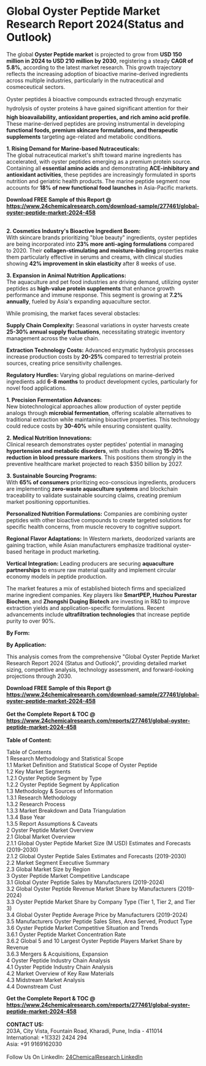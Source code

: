<h1>Global Oyster Peptide Market Research Report 2024(Status and Outlook)</h1><p>The global <strong>Oyster Peptide market</strong> is projected to grow from <strong>USD 150 million in 2024 to USD 210 million by 2030</strong>, registering a steady <strong>CAGR of 5.8%</strong>, according to the latest market research. This growth trajectory reflects the increasing adoption of bioactive marine-derived ingredients across multiple industries, particularly in the nutraceutical and cosmeceutical sectors.</p><p>Oyster peptides â bioactive compounds extracted through enzymatic hydrolysis of oyster proteins â have gained significant attention for their <strong>high bioavailability, antioxidant properties, and rich amino acid profile</strong>. These marine-derived peptides are proving instrumental in developing <strong>functional foods, premium skincare formulations, and therapeutic supplements</strong> targeting age-related and metabolic conditions.</p><p><strong>1. Rising Demand for Marine-based Nutraceuticals:</strong><br>
The global nutraceutical market's shift toward marine ingredients has accelerated, with oyster peptides emerging as a premium protein source. Containing all <strong>essential amino acids</strong> and demonstrating <strong>ACE-inhibitory and antioxidant activities</strong>, these peptides are increasingly formulated in sports nutrition and geriatric health products. The marine peptide segment now accounts for <strong>18% of new functional food launches</strong> in Asia-Pacific markets.</p><div><b>Download FREE Sample of this Report @ 
            <a href="https://www.24chemicalresearch.com/download-sample/277461/global-oyster-peptide-market-2024-458">
            https://www.24chemicalresearch.com/download-sample/277461/global-oyster-peptide-market-2024-458</a></b></div><br><p><strong>2. Cosmetics Industry's Bioactive Ingredient Boom:</strong><br>
With skincare brands prioritizing "blue beauty" ingredients, oyster peptides are being incorporated into <strong>23% more anti-aging formulations</strong> compared to 2020. Their <strong>collagen-stimulating and moisture-binding</strong> properties make them particularly effective in serums and creams, with clinical studies showing <strong>42% improvement in skin elasticity</strong> after 8 weeks of use.</p><p><strong>3. Expansion in Animal Nutrition Applications:</strong><br>
The aquaculture and pet food industries are driving demand, utilizing oyster peptides as <strong>high-value protein supplements</strong> that enhance growth performance and immune response. This segment is growing at <strong>7.2% annually</strong>, fueled by Asia's expanding aquaculture sector.</p><p>While promising, the market faces several obstacles:</p><p><strong>Supply Chain Complexity:</strong> Seasonal variations in oyster harvests create <strong>25-30% annual supply fluctuations</strong>, necessitating strategic inventory management across the value chain.</p><p><strong>Extraction Technology Costs:</strong> Advanced enzymatic hydrolysis processes increase production costs by <strong>20-25%</strong> compared to terrestrial protein sources, creating price sensitivity challenges.</p><p><strong>Regulatory Hurdles:</strong> Varying global regulations on marine-derived ingredients add <strong>6-8 months</strong> to product development cycles, particularly for novel food applications.</p><p><strong>1. Precision Fermentation Advances:</strong><br>
New biotechnological approaches allow production of oyster peptide analogs through <strong>microbial fermentation</strong>, offering scalable alternatives to traditional extraction while maintaining bioactive properties. This technology could reduce costs by <strong>30-40%</strong> while ensuring consistent quality.</p><p><strong>2. Medical Nutrition Innovations:</strong><br>
Clinical research demonstrates oyster peptides' potential in managing <strong>hypertension and metabolic disorders</strong>, with studies showing <strong>15-20% reduction in blood pressure markers</strong>. This positions them strongly in the preventive healthcare market projected to reach $350 billion by 2027.</p><p><strong>3. Sustainable Sourcing Programs:</strong><br>
With <strong>65% of consumers</strong> prioritizing eco-conscious ingredients, producers are implementing <strong>zero-waste aquaculture systems</strong> and blockchain traceability to validate sustainable sourcing claims, creating premium market positioning opportunities.</p><p><strong>Personalized Nutrition Formulations:</strong> Companies are combining oyster peptides with other bioactive compounds to create targeted solutions for specific health concerns, from muscle recovery to cognitive support.</p><p><strong>Regional Flavor Adaptations:</strong> In Western markets, deodorized variants are gaining traction, while Asian manufacturers emphasize traditional oyster-based heritage in product marketing.</p><p><strong>Vertical Integration:</strong> Leading producers are securing <strong>aquaculture partnerships</strong> to ensure raw material quality and implement circular economy models in peptide production.</p><p>The market features a mix of established biotech firms and specialized marine ingredient companies. Key players like <strong>SmartPEP, Huzhou Purestar Biochem</strong>, and <strong>Zhongshi Duqing Biotech</strong> are investing in R&amp;D to improve extraction yields and application-specific formulations. Recent advancements include <strong>ultrafiltration technologies</strong> that increase peptide purity to over 90%.</p><p><strong>By Form:</strong></p><p><strong>By Application:</strong></p><p>This analysis comes from the comprehensive "Global Oyster Peptide Market Research Report 2024 (Status and Outlook)", providing detailed market sizing, competitive analysis, technology assessment, and forward-looking projections through 2030.</p><div><b>Download FREE Sample of this Report @ 
            <a href="https://www.24chemicalresearch.com/download-sample/277461/global-oyster-peptide-market-2024-458">
            https://www.24chemicalresearch.com/download-sample/277461/global-oyster-peptide-market-2024-458</a></b></div><br><div><b>Get the Complete Report & TOC @ 
            <a href="https://www.24chemicalresearch.com/reports/277461/global-oyster-peptide-market-2024-458">
            https://www.24chemicalresearch.com/reports/277461/global-oyster-peptide-market-2024-458</a></b></div><br>
            <b>Table of Content:</b><p>Table of Contents<br />
1 Research Methodology and Statistical Scope<br />
1.1 Market Definition and Statistical Scope of Oyster Peptide<br />
1.2 Key Market Segments<br />
1.2.1 Oyster Peptide Segment by Type<br />
1.2.2 Oyster Peptide Segment by Application<br />
1.3 Methodology & Sources of Information<br />
1.3.1 Research Methodology<br />
1.3.2 Research Process<br />
1.3.3 Market Breakdown and Data Triangulation<br />
1.3.4 Base Year<br />
1.3.5 Report Assumptions & Caveats<br />
2 Oyster Peptide Market Overview<br />
2.1 Global Market Overview<br />
2.1.1 Global Oyster Peptide Market Size (M USD) Estimates and Forecasts (2019-2030)<br />
2.1.2 Global Oyster Peptide Sales Estimates and Forecasts (2019-2030)<br />
2.2 Market Segment Executive Summary<br />
2.3 Global Market Size by Region<br />
3 Oyster Peptide Market Competitive Landscape<br />
3.1 Global Oyster Peptide Sales by Manufacturers (2019-2024)<br />
3.2 Global Oyster Peptide Revenue Market Share by Manufacturers (2019-2024)<br />
3.3 Oyster Peptide Market Share by Company Type (Tier 1, Tier 2, and Tier 3)<br />
3.4 Global Oyster Peptide Average Price by Manufacturers (2019-2024)<br />
3.5 Manufacturers Oyster Peptide Sales Sites, Area Served, Product Type<br />
3.6 Oyster Peptide Market Competitive Situation and Trends<br />
3.6.1 Oyster Peptide Market Concentration Rate<br />
3.6.2 Global 5 and 10 Largest Oyster Peptide Players Market Share by Revenue<br />
3.6.3 Mergers & Acquisitions, Expansion<br />
4 Oyster Peptide Industry Chain Analysis<br />
4.1 Oyster Peptide Industry Chain Analysis<br />
4.2 Market Overview of Key Raw Materials<br />
4.3 Midstream Market Analysis<br />
4.4 Downstream Cust</p><div><b>Get the Complete Report & TOC @ 
            <a href="https://www.24chemicalresearch.com/reports/277461/global-oyster-peptide-market-2024-458">
            https://www.24chemicalresearch.com/reports/277461/global-oyster-peptide-market-2024-458</a></b></div><br><b>CONTACT US:</b><br>
            203A, City Vista, Fountain Road, Kharadi, Pune, India - 411014<br>
            International: +1(332) 2424 294<br>
            Asia: +91 9169162030 <br><br>
            Follow Us On LinkedIn: <a href="https://www.linkedin.com/company/24chemicalresearch/">24ChemicalResearch LinkedIn</a>